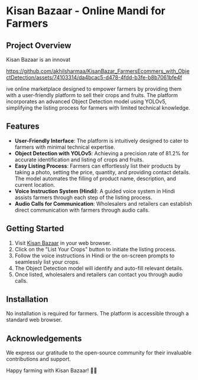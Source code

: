 # Kisan Bazaar - Online Mandi for Farmers

## Project Overview


Kisan Bazaar is an innovat

https://github.com/akhilsharmaa/KisanBazar_FarmersEcommers_with_ObjectDetection/assets/74103314/da4bcac5-d478-4fdd-b3fe-b8b7061bfe4f

ive online marketplace designed to empower farmers by providing them with a user-friendly platform to sell their crops and fruits. The platform incorporates an advanced Object Detection model using YOLOv5, simplifying the listing process for farmers with limited technical knowledge.

## Features

- **User-Friendly Interface**: The platform is intuitively designed to cater to farmers with minimal technical expertise.
- **Object Detection with YOLOv5**: Achieving a precision rate of 81.2% for accurate identification and listing of crops and fruits.
- **Easy Listing Process**: Farmers can effortlessly list their products by taking a photo, setting the price, quantity, and providing contact details. The model automates the filling of product name, description, and current location.
- **Voice Instruction System (Hindi)**: A guided voice system in Hindi assists farmers through each step of the listing process.
- **Audio Calls for Communication**: Wholesalers and retailers can establish direct communication with farmers through audio calls.

## Getting Started

1. Visit [Kisan Bazaar](https://kisanbazaar.onrender.com/) in your web browser.
2. Click on the "List Your Crops" button to initiate the listing process.
3. Follow the voice instructions in Hindi or the on-screen prompts to seamlessly list your crops.
4. The Object Detection model will identify and auto-fill relevant details.
5. Once listed, wholesalers and retailers can contact you through audio calls.

## Installation

No installation is required for farmers. The platform is accessible through a standard web browser.


## Acknowledgements

We express our gratitude to the open-source community for their invaluable contributions and support.

Happy farming with Kisan Bazaar! 🌾🛒
